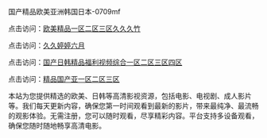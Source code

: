 国产精品欧美亚洲韩国日本-0709mf

点击访问：<a href="https://heiliaozj3tjd.pages.dev">欧美精品一区二区三区久久久竹</a>

点击访问：<a href="https://heiliaoe8ajia.pages.dev">久久婷婷六月</a>

点击访问：<a href="https://heiliaoxqkkct.pages.dev">国产日韩精品福利视频综合一区二区三区四区</a>

点击访问：<a href="https://heiliaoxwd5i8.pages.dev">精品国产亚一区二区三区</a>

本站为您提供精选的欧美、日韩等高清影视资源，包括电影、电视剧、成人影片等。我们每天更新内容，确保您第一时间观看到最新的影片，带来最纯净、最流畅的观影体验。无需注册，您可以随时观看，尽享精彩内容。平台支持多设备观看，确保您随时随地畅享高清电影。

<span style="display:none;">[Canonical link](https://github.com/ty20250709/ty4 ）</span>
